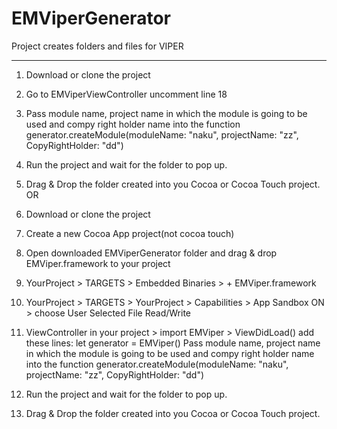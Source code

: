 # EMViperGenerator
Project creates folders and files for VIPER

*****

1) Download or clone the project
2) Go to EMViperViewController uncomment line 18
3) Pass module name, project name in which the module is going to be used and compy right holder name into the function
          generator.createModule(moduleName: "naku", projectName: "zz", CopyRightHolder: "dd")
4) Run the project and wait for the folder to pop up.
5) Drag & Drop the folder created into you Cocoa or Cocoa Touch project.
OR

1) Download or clone the project
2) Create a new Cocoa App project(not cocoa touch)
3) Open downloaded EMViperGenerator folder and drag & drop EMViper.framework to your project
4) YourProject > TARGETS > Embedded Binaries > + EMViper.framework 
5) YourProject > TARGETS > YourProject > Capabilities > App Sandbox ON > choose User Selected File Read/Write
6) ViewController in your project > import EMViper > ViewDidLoad()
  add these lines: 
          let generator = EMViper()
          Pass module name, project name in which the module is going to be used and compy right holder name into the function
          generator.createModule(moduleName: "naku", projectName: "zz", CopyRightHolder: "dd")
7) Run the project and wait for the folder to pop up.    
8) Drag & Drop the folder created into you Cocoa or Cocoa Touch project.

          
          
